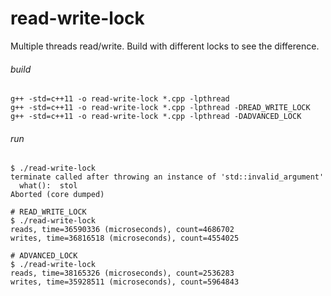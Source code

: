 # read-write-lock

Multiple threads read/write. Build with different locks to see the difference.

###### build

```shell script
g++ -std=c++11 -o read-write-lock *.cpp -lpthread
g++ -std=c++11 -o read-write-lock *.cpp -lpthread -DREAD_WRITE_LOCK
g++ -std=c++11 -o read-write-lock *.cpp -lpthread -DADVANCED_LOCK
```

###### run

```shell script
$ ./read-write-lock
terminate called after throwing an instance of 'std::invalid_argument'
  what():  stol
Aborted (core dumped)

# READ_WRITE_LOCK
$ ./read-write-lock
reads, time=36590336 (microseconds), count=4686702
writes, time=36816518 (microseconds), count=4554025

# ADVANCED_LOCK
$ ./read-write-lock
reads, time=38165326 (microseconds), count=2536283
writes, time=35928511 (microseconds), count=5964843
```

